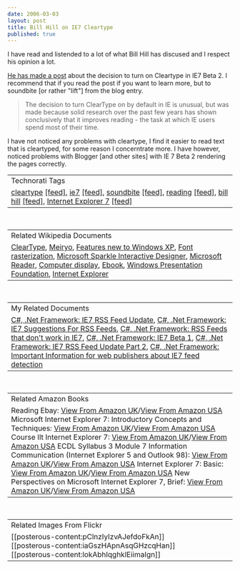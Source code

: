 ```yaml
--- 
date: 2006-03-03
layout: post
title: Bill Hill on IE7 Cleartype
published: true
---
```

I have read and listended to a lot of what Bill Hill has discused and I respect his opinion a lot.<p /><a href="http://blogs.msdn.com/ie/archive/2006/03/03/543181.aspx">He has made a post</a> about the decision to turn on Cleartype in IE7 Beta 2.  I recommend that if you read the post if you want to learn more, but to soundbite [or rather "lift"] from the blog entry.<br /><blockquote class="posterous_medium_quote">The decision to turn ClearType on by default in IE is unusual, but was made because solid research over the past few years has shown conclusively that it improves reading - the task at which IE users spend most of their time. </blockquote><p />I have not noticed any problems with cleartype, I find it easier to read text that is cleartyped, for some reason I concerntrate more.  I have however, noticed problems with Blogger [and other sites] with IE 7 Beta 2 rendering the pages correctly.<p /><table class="TechnoratiHead TagHeader">
<tr><td>Technorati Tags</td></tr>
<tr class="Technorati"><td>
<a href="http://www.kinlan.co.uk/tag/cleartype" class="Tag" rel="tag">cleartype</a> <a href="http://feeds.technorati.com/feed/posts/tag/cleartype" class="Tag">[feed]</a>, <a href="http://www.kinlan.co.uk/tag/ie7" class="Tag" rel="tag">ie7</a> <a href="http://feeds.technorati.com/feed/posts/tag/ie7" class="Tag">[feed]</a>, <a href="http://www.kinlan.co.uk/tag/soundbite" class="Tag" rel="tag">soundbite</a> <a href="http://feeds.technorati.com/feed/posts/tag/soundbite" class="Tag">[feed]</a>, <a href="http://www.kinlan.co.uk/tag/reading" class="Tag" rel="tag">reading</a> <a href="http://feeds.technorati.com/feed/posts/tag/reading" class="Tag">[feed]</a>, <a href="http://www.kinlan.co.uk/tag/bill%20hill" class="Tag" rel="tag">bill hill</a> <a href="http://feeds.technorati.com/feed/posts/tag/bill%20hill" class="Tag">[feed]</a>, <a href="http://www.kinlan.co.uk/tag/Internet%20Explorer%207" class="Tag" rel="tag">Internet Explorer 7</a> <a href="http://feeds.technorati.com/feed/posts/tag/Internet%20Explorer%207" class="Tag">[feed]</a>
</td></tr>
</table><br /><table class="TechnoratiHead TagHeader">
<tr><td>Related Wikipedia Documents</td></tr>
<tr class="Technorati"><td>
<a href="http://en.wikipedia.org/wiki/ClearType" class="Tag" rel="tag">ClearType</a>, <a href="http://en.wikipedia.org/wiki/Meiryo" class="Tag" rel="tag">Meiryo</a>, <a href="http://en.wikipedia.org/wiki/Features_new_to_Windows_XP" class="Tag" rel="tag">Features new to Windows XP</a>, <a href="http://en.wikipedia.org/wiki/Font_rasterization" class="Tag" rel="tag">Font rasterization</a>, <a href="http://en.wikipedia.org/wiki/Microsoft_Sparkle" class="Tag" rel="tag">Microsoft Sparkle Interactive Designer</a>, <a href="http://en.wikipedia.org/wiki/Microsoft_Reader" class="Tag" rel="tag">Microsoft Reader</a>, <a href="http://en.wikipedia.org/wiki/Computer_display" class="Tag" rel="tag">Computer display</a>, <a href="http://en.wikipedia.org/wiki/Ebook" class="Tag" rel="tag">Ebook</a>, <a href="http://en.wikipedia.org/wiki/Windows_Presentation_Foundation" class="Tag" rel="tag">Windows Presentation Foundation</a>, <a href="http://en.wikipedia.org/wiki/Microsoft_Internet_Explorer" class="Tag" rel="tag">Internet Explorer</a>
</td></tr>
</table><br /><table class="TechnoratiHead TagHeader">
<tr><td>My Related Documents</td></tr>
<tr class="Technorati"><td>
<a href="http://www.kinlan.co.uk/2005/07/ie7-rss-feed-update.html" class="Tag" rel="tag">C#, .Net Framework: IE7 RSS Feed Update</a>, <a href="http://www.kinlan.co.uk/2005/07/ie7-suggestions-for-rss-feeds.html" class="Tag" rel="tag">C#, .Net Framework: IE7 Suggestions For RSS Feeds</a>, <a href="http://www.kinlan.co.uk/2005/08/rss-feeds-that-dont-work-in-ie7.html" class="Tag" rel="tag">C#, .Net Framework: RSS Feeds that don't work in IE7</a>, <a href="http://www.kinlan.co.uk/2005/07/ie7-beta-1.html" class="Tag" rel="tag">C#, .Net Framework: IE7 Beta 1</a>, <a href="http://www.kinlan.co.uk/2005/08/ie7-rss-feed-update-part-2.html" class="Tag" rel="tag">C#, .Net Framework: IE7 RSS Feed Update Part 2</a>, <a href="http://www.kinlan.co.uk/2005/08/important-information-for-web.html" class="Tag" rel="tag">C#, .Net Framework: Important Information for web publishers about IE7 feed detection</a>
</td></tr>
</table><br /><table class="TechnoratiHead TagHeader">
<tr><td>Related Amazon Books</td></tr>
<tr class="Technorati"><td>Reading Ebay: <a href="http://www.amazon.co.uk/exec/obidos/redirect?tag=cnetfra-21&amp;link_code=xm2&amp;camp=2025&amp;creative=165953&amp;path=http://www.amazon.co.uk/gp/redirect.html%253fASIN=0415974364%2526tag=cnetfra-21%2526lcode=xm2%2526cID=2025%2526ccmID=165953%2526location=/o/ASIN/0415974364%25253FSubscriptionId=0CM2PVF6VAHJQKW5G782" class="Tag" rel="tag">View From Amazon UK</a>/<a href="http://www.amazon.com/exec/obidos/redirect?tag=cnetfra-20&amp;link_code=xm2&amp;camp=2025&amp;creative=165953&amp;path=http://www.amazon.com/gp/redirect.html%253fASIN=0415974364%2526tag=cnetfra-20%2526lcode=xm2%2526cID=2025%2526ccmID=165953%2526location=/o/ASIN/0415974364%25253FSubscriptionId=0CM2PVF6VAHJQKW5G782" class="Tag" rel="tag">View From Amazon USA</a> Microsoft Internet Explorer 7: Introductory Concepts and Techniques: <a href="http://www.amazon.co.uk/exec/obidos/redirect?tag=cnetfra-21&amp;link_code=xm2&amp;camp=2025&amp;creative=165953&amp;path=http://www.amazon.co.uk/gp/redirect.html%253fASIN=0619202165%2526tag=cnetfra-21%2526lcode=xm2%2526cID=2025%2526ccmID=165953%2526location=/o/ASIN/0619202165%25253FSubscriptionId=0CM2PVF6VAHJQKW5G782" class="Tag" rel="tag">View From Amazon UK</a>/<a href="http://www.amazon.com/exec/obidos/redirect?tag=cnetfra-20&amp;link_code=xm2&amp;camp=2025&amp;creative=165953&amp;path=http://www.amazon.com/gp/redirect.html%253fASIN=0619202165%2526tag=cnetfra-20%2526lcode=xm2%2526cID=2025%2526ccmID=165953%2526location=/o/ASIN/0619202165%25253FSubscriptionId=0CM2PVF6VAHJQKW5G782" class="Tag" rel="tag">View From Amazon USA</a> Course Ilt Internet Explorer 7: <a href="http://www.amazon.co.uk/exec/obidos/redirect?tag=cnetfra-21&amp;link_code=xm2&amp;camp=2025&amp;creative=165953&amp;path=http://www.amazon.co.uk/gp/redirect.html%253fASIN=0619204435%2526tag=cnetfra-21%2526lcode=xm2%2526cID=2025%2526ccmID=165953%2526location=/o/ASIN/0619204435%25253FSubscriptionId=0CM2PVF6VAHJQKW5G782" class="Tag" rel="tag">View From Amazon UK</a>/<a href="http://www.amazon.com/exec/obidos/redirect?tag=cnetfra-20&amp;link_code=xm2&amp;camp=2025&amp;creative=165953&amp;path=http://www.amazon.com/gp/redirect.html%253fASIN=0619204435%2526tag=cnetfra-20%2526lcode=xm2%2526cID=2025%2526ccmID=165953%2526location=/o/ASIN/0619204435%25253FSubscriptionId=0CM2PVF6VAHJQKW5G782" class="Tag" rel="tag">View From Amazon USA</a> ECDL Syllabus 3 Module 7 Information Communication (Internet Explorer 5 and Outlook 98): <a href="http://www.amazon.co.uk/exec/obidos/redirect?tag=cnetfra-21&amp;link_code=xm2&amp;camp=2025&amp;creative=165953&amp;path=http://www.amazon.co.uk/gp/redirect.html%253fASIN=1860050751%2526tag=cnetfra-21%2526lcode=xm2%2526cID=2025%2526ccmID=165953%2526location=/o/ASIN/1860050751%25253FSubscriptionId=0CM2PVF6VAHJQKW5G782" class="Tag" rel="tag">View From Amazon UK</a>/<a href="http://www.amazon.com/exec/obidos/redirect?tag=cnetfra-20&amp;link_code=xm2&amp;camp=2025&amp;creative=165953&amp;path=http://www.amazon.com/gp/redirect.html%253fASIN=1860050751%2526tag=cnetfra-20%2526lcode=xm2%2526cID=2025%2526ccmID=165953%2526location=/o/ASIN/1860050751%25253FSubscriptionId=0CM2PVF6VAHJQKW5G782" class="Tag" rel="tag">View From Amazon USA</a> Internet Explorer 7: Basic: <a href="http://www.amazon.co.uk/exec/obidos/redirect?tag=cnetfra-21&amp;link_code=xm2&amp;camp=2025&amp;creative=165953&amp;path=http://www.amazon.co.uk/gp/redirect.html%253fASIN=0619204443%2526tag=cnetfra-21%2526lcode=xm2%2526cID=2025%2526ccmID=165953%2526location=/o/ASIN/0619204443%25253FSubscriptionId=0CM2PVF6VAHJQKW5G782" class="Tag" rel="tag">View From Amazon UK</a>/<a href="http://www.amazon.com/exec/obidos/redirect?tag=cnetfra-20&amp;link_code=xm2&amp;camp=2025&amp;creative=165953&amp;path=http://www.amazon.com/gp/redirect.html%253fASIN=0619204443%2526tag=cnetfra-20%2526lcode=xm2%2526cID=2025%2526ccmID=165953%2526location=/o/ASIN/0619204443%25253FSubscriptionId=0CM2PVF6VAHJQKW5G782" class="Tag" rel="tag">View From Amazon USA</a> New Perspectives on Microsoft Internet Explorer 7, Brief: <a href="http://www.amazon.co.uk/exec/obidos/redirect?tag=cnetfra-21&amp;link_code=xm2&amp;camp=2025&amp;creative=165953&amp;path=http://www.amazon.co.uk/gp/redirect.html%253fASIN=1418839353%2526tag=cnetfra-21%2526lcode=xm2%2526cID=2025%2526ccmID=165953%2526location=/o/ASIN/1418839353%25253FSubscriptionId=0CM2PVF6VAHJQKW5G782" class="Tag" rel="tag">View From Amazon UK</a>/<a href="http://www.amazon.com/exec/obidos/redirect?tag=cnetfra-20&amp;link_code=xm2&amp;camp=2025&amp;creative=165953&amp;path=http://www.amazon.com/gp/redirect.html%253fASIN=1418839353%2526tag=cnetfra-20%2526lcode=xm2%2526cID=2025%2526ccmID=165953%2526location=/o/ASIN/1418839353%25253FSubscriptionId=0CM2PVF6VAHJQKW5G782" class="Tag" rel="tag">View From Amazon USA</a>
</td></tr>
</table><br /><table class="TechnoratiHead TagHeader">
<tr><td>Related Images From Flickr</td></tr>
<tr class="Technorati"><td>
<span style="float: left;">[[posterous-content:pClnzIyIzvAJefdoFkAn]]</span><span style="float: left;">[[posterous-content:iaGszHApnAsqGHzcqHan]]</span><span style="float: left;">[[posterous-content:lokAbhIqghklEiimaIgn]]</span>
</td></tr>
</table><div class="blogger-post-footer"><img class="posterous_download_image" src="https://blogger.googleusercontent.com/tracker/8109338-114142628680336547?l=www.kinlan.co.uk%2Findex.html" height="1" alt="" width="1" /></div>
